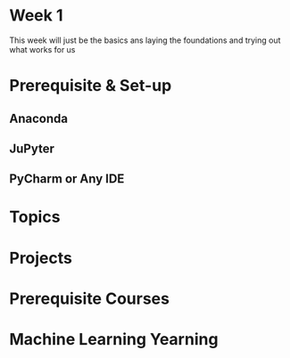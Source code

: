# Week 1
This week will just be the basics ans laying the foundations and trying out what works for us

# Prerequisite &amp; Set-up
## Anaconda
## JuPyter
## PyCharm or Any IDE

# Topics

# Projects

# Prerequisite Courses

# Machine Learning Yearning